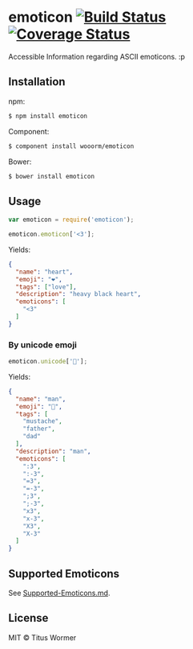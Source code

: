 # emoticon [![Build Status](https://img.shields.io/travis/wooorm/emoticon.svg?style=flat)](https://travis-ci.org/wooorm/emoticon) [![Coverage Status](https://img.shields.io/coveralls/wooorm/emoticon.svg?style=flat)](https://coveralls.io/r/wooorm/emoticon?branch=master)

Accessible Information regarding ASCII emoticons. :p

## Installation

npm:
```sh
$ npm install emoticon
```

Component:
```sh
$ component install wooorm/emoticon
```

Bower:
```sh
$ bower install emoticon
```

## Usage

```js
var emoticon = require('emoticon');

emoticon.emoticon['<3'];
```

Yields:

```json
{
  "name": "heart",
  "emoji": "❤️",
  "tags": ["love"],
  "description": "heavy black heart",
  "emoticons": [
    "<3"
  ]
}
```

### By unicode emoji

```js
emoticon.unicode['👨'];
```

Yields:

```json
{
  "name": "man",
  "emoji": "👨",
  "tags": [
    "mustache",
    "father",
    "dad"
  ],
  "description": "man",
  "emoticons": [
    ":3",
    ":-3",
    "=3",
    "=-3",
    ";3",
    ";-3",
    "x3",
    "x-3",
    "X3",
    "X-3"
  ]
}
```

## Supported Emoticons

See [Supported-Emoticons.md](Supported-Emoticons.md).

## License

MIT © Titus Wormer
